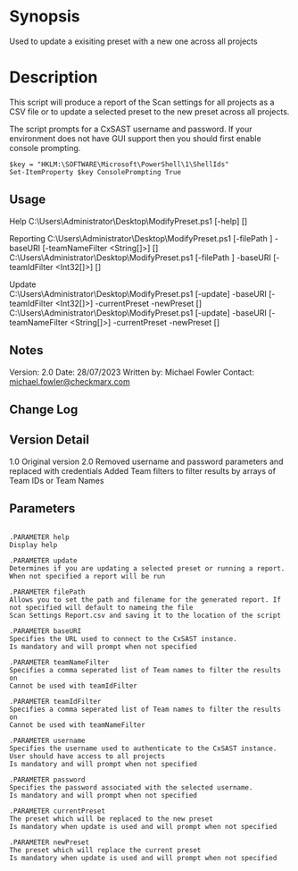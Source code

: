 # Synopsis
Used to update a exisiting preset with a new one across all projects

# Description
This script will produce a report of the Scan settings for all projects as a 
CSV file or to update a selected preset to the new preset across all projects.

The script prompts for a CxSAST username and password. If your environment does not have GUI support then you should first enable console prompting.

    $key = "HKLM:\SOFTWARE\Microsoft\PowerShell\1\ShellIds"
    Set-ItemProperty $key ConsolePrompting True

## Usage
Help
    C:\Users\Administrator\Desktop\ModifyPreset.ps1 [-help] [<CommonParameters>]
    
Reporting
    C:\Users\Administrator\Desktop\ModifyPreset.ps1 [-filePath <String>] -baseURI <String> [-teamNameFilter <String[]>] [<CommonParameters>]
    C:\Users\Administrator\Desktop\ModifyPreset.ps1 [-filePath <String>] -baseURI <String> [-teamIdFilter <Int32[]>] [<CommonParameters>]    

Update   
    C:\Users\Administrator\Desktop\ModifyPreset.ps1 [-update] -baseURI <String> [-teamIdFilter <Int32[]>] -currentPreset <String> -newPreset <String> [<CommonParameters>]  
    C:\Users\Administrator\Desktop\ModifyPreset.ps1 [-update] -baseURI <String> [-teamNameFilter <String[]>] -currentPreset <String> -newPreset <String> [<CommonParameters>]

## Notes
Version:     2.0
Date:        28/07/2023
Written by:  Michael Fowler
Contact:     michael.fowler@checkmarx.com

## Change Log
Version    Detail
-----------------
1.0        Original version
2.0        Removed username and password parameters and replaced with credentials
           Added Team filters to filter results by arrays of Team IDs or Team Names  

## Parameters
```

.PARAMETER help
Display help

.PARAMETER update
Determines if you are updating a selected preset or running a report.
When not specified a report will be run

.PARAMETER filePath
Allows you to set the path and filename for the generated report. If not specified will default to nameing the file
Scan Settings Report.csv and saving it to the location of the script

.PARAMETER baseURI
Specifies the URL used to connect to the CxSAST instance.
Is mandatory and will prompt when not specified

.PARAMETER teamNameFilter
Specifies a comma seperated list of Team names to filter the results on
Cannot be used with teamIdFilter

.PARAMETER teamIdFilter
Specifies a comma seperated list of Team names to filter the results on
Cannot be used with teamNameFilter

.PARAMETER username
Specifies the username used to authenticate to the CxSAST instance.
User should have access to all projects
Is mandatory and will prompt when not specified

.PARAMETER password
Specifies the password associated with the selected username.
Is mandatory and will prompt when not specified

.PARAMETER currentPreset
The preset which will be replaced to the new preset
Is mandatory when update is used and will prompt when not specified

.PARAMETER newPreset
The preset which will replace the current preset
Is mandatory when update is used and will prompt when not specified

```